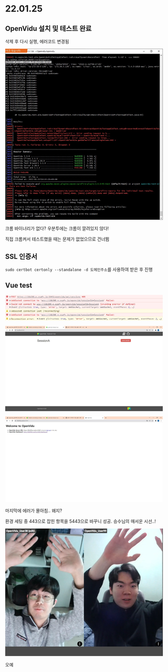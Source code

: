 # 22.01.25

## OpenVidu 설치 및 테스트 완료

삭제 후 다시 실행, 에러코드 변경됨

![image-20220125212909710](README_0125.assets/image-20220125212909710.png)

크롬 바이너리가 없다? 우분투에는 크롬이 깔려있지 않다!

직접 크롬켜서 테스트했을 때는 문제가 없었으므로 건너뜀



## SSL 인증서

`sudo certbot certonly --standalone -d 도메인주소`를 사용하여 받은 후 진행



## Vue test

![image-20220125213013293](README_0125.assets/image-20220125213013293.png)

![image-20220125213021336](README_0125.assets/image-20220125213021336.png)

![image-20220125213029769](README_0125.assets/image-20220125213029769.png)

마지막에 에러가 몰아침.. 왜지?



환경 세팅 중 443으로 잡힌 항목을 5443으로 바꾸니 성공. 승수님의 매서운 시선..!



![image-20220125213328542](README_0125.assets/image-20220125213328542.png)

오예
